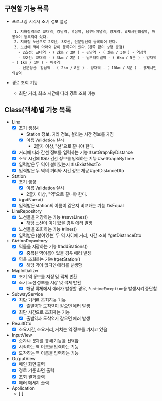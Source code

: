 ## 구현할 기능 목록

- 프로그밍 시작시 초기 정보 설정
    ```
     1. 지하철역으로 교대역, 강남역, 역삼역, 남부터미널역, 양재역, 양재시민의숲역, 매봉역이 등록되어 있다.
     2. 지하철 노선으로 2호선, 3호선, 신분당선이 등록되어 있다.
     3. 노선에 역이 아래와 같이 등록되어 있다.(왼쪽 끝이 상행 종점)
       - 2호선: 교대역 - ( 2km / 3분 ) - 강남역 - ( 2km / 3분 ) - 역삼역
       - 3호선: 교대역 - ( 3km / 2분 ) - 남부터미널역 - ( 6km / 5분 ) - 양재역 - ( 1km / 1분 ) - 매봉역
       - 신분당선: 강남역 - ( 2km / 8분 ) - 양재역 - ( 10km / 3분 ) - 양재시민의숲역
     ```

- 경로 조회 기능
  - 최단 거리, 최소 시간에 따라 경로 조회 기능

## Class(객체)별 기능 목록

- Line
  - [x] 초기 생성시
    - Station 정보, 거리 정보, 걸리는 시간 정보를 가짐
    - [x] 이름 Validation 실시
      - 2글자 이상, "선"으로 끝나야 한다.
  - [x] 거리에 따라 간선 정보를 입력하는 기능 #setGraphByDistance
  - [x] 소요 시간에 따라 간선 정보를 입력하는 기능 #setGraphByTime
  - [x] 입력받은 두 역이 붙어있는지 #isExistNextTo
  - [x] 입력받은 두 역의 거리와 시간 정보 제공 #getDistanceDto

- Station
  - [x] 초기 생성
      - [x] 이름 Validation 실시
      - 2글자 이상, "역"으로 끝나야 한다.
  - [x] #getName()
  - [x] 입력받은 station의 이름이 같은지 비교하는 기능 #isEqual

- LineRepository
  - [x] 노선들을 저장하는 기능 #saveLines()
    - 해당 노선이 이미 있을 경우 에러 발생
  - [x] 노선들을 조회하는 기능 #lines()
  - [x] 입력받은 (붙어있는) 두 역 사이에 거리, 시간 조회 #getDistanceDto

- StationRepository
    - [x] 역들을 저장하는 기능 #addStations()
      - [x] 중복된 역이름이 있을 경우 에러 발생
    - [x] 역을 조회하는 기능 #getStation()
      - [x] 해당 역이 없다면 에러를 발생함

- MapInitializer
  - [x] 초기 역 정보를 저장 및 객체 반환
  - [x] 초기 노선 정보를 저장 및 객체 반환
    - [x] 해당 객체에서 에러가 발생할 경우, `RuntimeException`을 발생시켜 중단함

- SubwayService
  - [x] 최단 거리로 조회하는 기능
    - [x] 출발역과 도착역이 같으면 에러 발생
  - [x] 최단 시간으로 조회하는 기능
    - [x] 출발역과 도착역기 같으면 에러 발생

- ResultDto
  - [x] 소요시간, 소요거리, 거치는 역 정보를 가지고 있음

- InputView
  - [x] 숫자나 문자를 통해 기능을 선택함
  - [x] 시작하는 역 이름을 입력하는 기능
  - [x] 도착하는 역 이름을 입력하는 기능

- OutputView
  - [x] 메인 화면 출력
  - [x] 경로 기준 화면 출력
  - [x] 조회 결과 출력
  - [x] 에러 메세지 출력

- Application
  - [ ] 